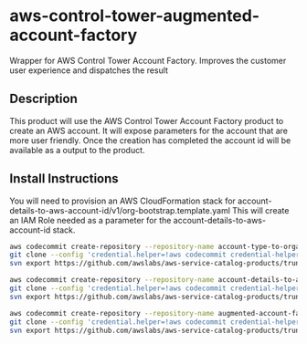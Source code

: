 # aws-control-tower-augmented-account-factory
Wrapper for AWS Control Tower Account Factory.  Improves the customer user experience and dispatches the result

## Description
This product will use the AWS Control Tower Account Factory product to create an AWS account.  It will expose parameters
for the account that are more user friendly.  Once the creation has completed the account id will be available as a 
output to the product.  

## Install Instructions
You will need to provision an AWS CloudFormation stack for account-details-to-aws-account-id/v1/org-bootstrap.template.yaml
This will create an IAM Role needed as a parameter for the account-details-to-aws-account-id stack.

```bash
aws codecommit create-repository --repository-name account-type-to-organizational-unit-chooser
git clone --config 'credential.helper=!aws codecommit credential-helper $@' --config 'credential.UseHttpPath=true' https://git-codecommit.eu-west-1.amazonaws.com/v1/repos/account-type-to-organizational-unit-chooser
svn export https://github.com/awslabs/aws-service-catalog-products/trunk/aws-control-tower-augmented-account-factory/account-type-to-organizational-unit-chooser/v1 account-type-to-organizational-unit-chooser --force

aws codecommit create-repository --repository-name account-details-to-aws-account-id
git clone --config 'credential.helper=!aws codecommit credential-helper $@' --config 'credential.UseHttpPath=true' https://git-codecommit.eu-west-1.amazonaws.com/v1/repos/account-details-to-aws-account-id
svn export https://github.com/awslabs/aws-service-catalog-products/trunk/aws-control-tower-augmented-account-factory/account-details-to-aws-account-id/v1 account-details-to-aws-account-id --force

aws codecommit create-repository --repository-name augmented-account-factory
git clone --config 'credential.helper=!aws codecommit credential-helper $@' --config 'credential.UseHttpPath=true' https://git-codecommit.eu-west-1.amazonaws.com/v1/repos/augmented-account-factory
svn export https://github.com/awslabs/aws-service-catalog-products/trunk/aws-control-tower-augmented-account-factory/augmented-account-factory/v1 augmented-account-factory --force
```